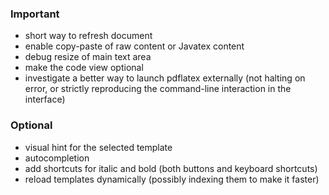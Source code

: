 ### Important

- short way to refresh document 
- enable copy-paste of raw content or Javatex content
- debug resize of main text area
- make the code view optional
- investigate a better way to launch pdflatex externally (not halting on error, or strictly reproducing the command-line interaction in the interface)

### Optional

- visual hint for the selected template
- autocompletion
- add shortcuts for italic and bold (both buttons and keyboard shortcuts)
- reload templates dynamically (possibly indexing them to make it faster)
